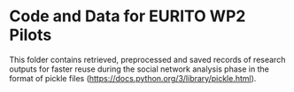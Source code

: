 # Code and Data for EURITO WP2 Pilots
This folder contains retrieved, preprocessed and saved records of research outputs for faster reuse during the social network analysis phase in the format of pickle files (https://docs.python.org/3/library/pickle.html).
